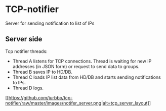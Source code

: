 # TCP-notifier
Server for sending notification to list of IPs

## Server side

Tcp notifier threads:
* Thread A listens for TCP connections. Thread is waiting for new IP addresses (in JSON form) or request to send data to groups.
* Thread B saves IP to HD/DB.
* Thread C loads IP list data from HD/DB and starts sending notifications to IPs.
* Thread D logs.

[[https://github.com/jurbbo/tcp-notifier/raw/master/images/notifer_server.png|alt=tcp_server_layout]]
